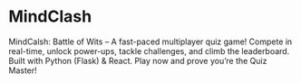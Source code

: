 # MindClash
MindCalsh: Battle of Wits – A fast-paced multiplayer quiz game! Compete in real-time, unlock power-ups, tackle challenges, and climb the leaderboard. Built with Python (Flask) &amp; React. Play now and prove you’re the Quiz Master!
